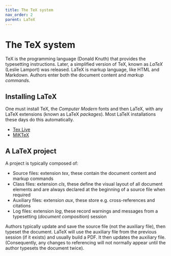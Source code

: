 ```yaml
---
title: The TeX system
nav_order: 2
parent: LaTeX
---
```


# The TeX system

TeX is the programming language (Donald Knuth) that provides the typesetting instructions. Later, a simplified version of TeX, known as _LaTeX_ (Leslie Lamport) was released.
LaTeX is markup language, like HTML and Markdown. Authors enter both the document content and _markup commands_.

## Installing LaTeX

One must install TeX, the _Computer Modern_ fonts and then LaTeX, with any LaTeX extensions (known as LaTeX _packages_). Most LaTeX installations these days do this automatically.

+ [Tex Live](https://tug.org/texlive/)
+ [MiKTeX](https://miktex.org/)

## A LaTeX project

A project is typically composed of:

+ Source files: extension _tex_, these contain the document content and markup commands
+ Class files: extension _cls_, these define the visual layout of all document elements and are always declared at the beginning of a source file when required
+ Auxiliary files: extension _aux_, these store e.g. cross-references and citations
+ Log files: extension _log_, these record warnings and messages from a typesetting (_document composition_) session

Authors typically update and save the source file (not the auxiliary file), then typeset the document. LaTeX will use the auxiliary file from the previous session (if it exists) and usually build a PDF. It then updates the
auxiliary file. (Consequently, any changes to referencing will not normally appear until the author typesets the document twice).
